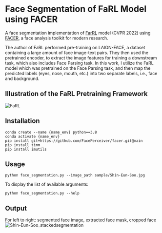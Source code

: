 # Face Segmentation of FaRL Model using FACER
A face segmentation implementation of [FarRL](https://openaccess.thecvf.com/content/CVPR2022/papers/Zheng_General_Facial_Representation_Learning_in_a_Visual-Linguistic_Manner_CVPR_2022_paper.pdf) model (CVPR 2022) using [FACER](https://github.com/FacePerceiver/facer), a face analysis toolkit for modern research.

The author of FaRL performed pre-training on LAION-FACE, a dataset containing a large amount of face image-text pairs. They then used the pretrained encoder, to extract the image features for training a downstream task, which also includes Face Parsing task. In this work, I utilize the FaRL model which was pretrained on the Face Parsing task, and then map the predicted labels (eyes, nose, mouth, etc.) into two separate labels, i.e., face and background.

## Illustration of the FaRL Pretraining Framework
![FaRL](https://github.com/willyfh/farl-face-segmentation/assets/5786636/b39da57e-ea69-440a-9d17-d9cc6efeab82)

## Installation
```
conda create --name {name_env} python==3.8
conda activate {name_env}
pip install git+https://github.com/FacePerceiver/facer.git@main
pip install timm
pip install imutils
```

## Usage

```
python face_segmentation.py --image_path sample/Shin-Eun-Soo.jpg
```

To display the list of available arguments:
```
python face_segmentation.py --help
```

## Output
For left to right: segmented face image, extracted face mask, cropped face
![Shin-Eun-Soo_stackedsegmentation](https://github.com/willyfh/farl-face-segmentation/assets/5786636/046c3df4-2ec3-4c06-a4c3-cc2e227df93a)
